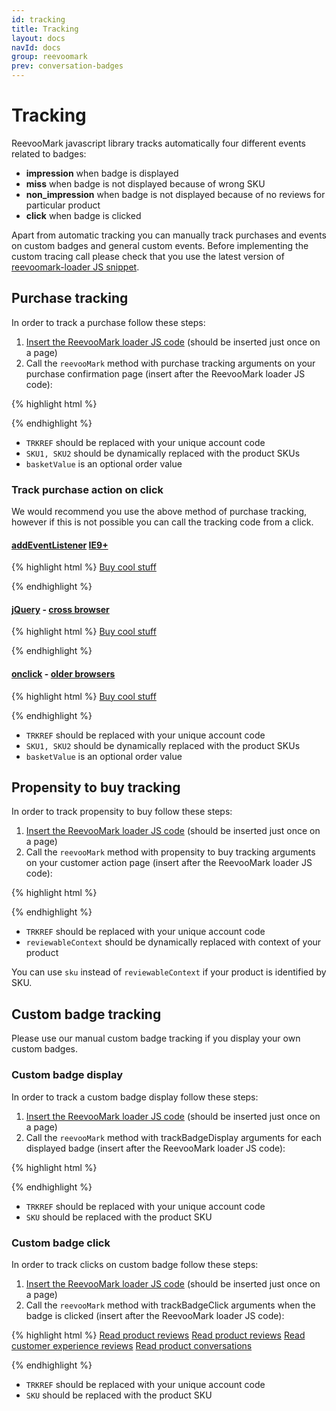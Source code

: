 ```yaml
---
id: tracking
title: Tracking
layout: docs
navId: docs
group: reevoomark
prev: conversation-badges
---
```


# Tracking

ReevooMark javascript library tracks automatically four different events related to badges:

* **impression** when badge is displayed
* **miss** when badge is not displayed because of wrong SKU
* **non_impression** when badge is not displayed because of no reviews for particular product
* **click** when badge is clicked

Apart from automatic tracking you can manually track purchases and events on custom badges and general custom events.
Before implementing the custom tracing call please check that you use the latest version of [reevoomark-loader JS
snippet](../javascript-library).


## Purchase tracking

In order to track a purchase follow these steps:

1. [Insert the ReevooMark loader JS code](../javascript-library) (should be inserted just once on a page)
2. Call the `reevooMark` method with purchase tracking arguments on your purchase confirmation page
(insert after the ReevooMark loader JS code):

{% highlight html %}
<script type="text/javascript">
  reevooMark('trackPurchase', 'TRKREF', { skus: ['SKU1', 'SKU2'], basketValue: '123 GBP' });
</script>
{% endhighlight %}

* `TRKREF` should be replaced with your unique account code
* `SKU1, SKU2` should be dynamically replaced with the product SKUs
* `basketValue` is an optional order value

### Track purchase action on click

We would recommend you use the above method of purchase tracking, however if
this is not possible you can call the tracking code from a click.

#### [addEventListener](https://developer.mozilla.org/en-US/docs/Web/API/EventTarget/addEventListener) [IE9+](http://www.w3schools.com/jsref/met_document_addeventlistener.asp)

{% highlight html %}
<a class="buy-link" href="/buy_cool_stuff">Buy cool stuff</a>

<script type="text/javascript">
  document.querySelector('.buy-link').addEventListener('click', function() {
    reevooMark('trackPurchase', 'TRKREF', { skus: ['SKU1', 'SKU2'], basketValue: '123 GBP' });
  });
</script>
{% endhighlight %}

#### [jQuery](https://jquery.com/) - [cross browser](https://jquery.com/browser-support/)

{% highlight html %}
<a class="buy-link" href="/buy_cool_stuff">Buy cool stuff</a>

<script type="text/javascript">
  $('.buy-link').first().on('click', function() {
    reevooMark('trackPurchase', 'TRKREF', { skus: ['SKU1', 'SKU2'], basketValue: '123 GBP' });
  });
</script>
{% endhighlight %}

#### [onclick](https://developer.mozilla.org/en-US/docs/Mozilla/Tech/XUL/Attribute/onclick) - [older browsers](https://www.microsoft.com/en-gb/download/internet-explorer-8-details.aspx)

{% highlight html %}
<a class="buy-link" href="/buy_cool_stuff">Buy cool stuff</a>

<script type="text/javascript">
  document.querySelector('.buy-link').onclick = function() {
    reevooMark('trackPurchase', 'TRKREF', { skus: ['SKU1', 'SKU2'], basketValue: '123 GBP' });
  });
</script>
{% endhighlight %}

* `TRKREF` should be replaced with your unique account code
* `SKU1, SKU2` should be dynamically replaced with the product SKUs
* `basketValue` is an optional order value



## Propensity to buy tracking

In order to track propensity to buy follow these steps:

1. [Insert the ReevooMark loader JS code](../javascript-library) (should be inserted just once on a page)
2. Call the `reevooMark` method with propensity to buy tracking arguments on your customer action page
(insert after the ReevooMark loader JS code):

{% highlight html %}
<script type="text/javascript">
  reevooMark('trackPropensityToBuy', 'TRKREF', { reviewableContext: { manufacturer: 'Ford', model: 'Focus' } });
</script>
{% endhighlight %}

* `TRKREF` should be replaced with your unique account code
* `reviewableContext` should be dynamically replaced with context of your product

You can use `sku` instead of `reviewableContext` if your product is identified by SKU.



## Custom badge tracking

Please use our manual custom badge tracking if you display your own custom badges.

### Custom badge display

In order to track a custom badge display follow these steps:

1. [Insert the ReevooMark loader JS code](../javascript-library) (should be inserted just once on a page)
2. Call the `reevooMark` method with trackBadgeDisplay arguments for each displayed badge (insert after the ReevooMark loader JS code):

{% highlight html %}
<script type="text/javascript">
  // for badge of reviewable identified by SKU:
  reevooMark('trackBadgeDisplay', 'TRKREF', { sku: 'SKU' });

  // for badge of reviewable identified by context (e.g. cars):
  reevooMark('trackBadgeDisplay', 'TRKREF', { reviewableContext: { manufacturer: 'Ford', model: 'Focus' } });

  // for customer experience badge:
  reevooMark('trackBadgeDisplay', 'TRKREF', { contentType: 'customer_experience' });

  // for conversations badge:
  reevooMark('trackBadgeDisplay', 'TRKREF', { sku: 'SKU', contentType: 'conversations' });
</script>
{% endhighlight %}

* `TRKREF` should be replaced with your unique account code
* `SKU` should be replaced with the product SKU


### Custom badge click

In order to track clicks on custom badge follow these steps:

1. [Insert the ReevooMark loader JS code](../javascript-library) (should be inserted just once on a page)
2. Call the `reevooMark` method with trackBadgeClick arguments when the badge is clicked (insert after the ReevooMark loader JS code):

{% highlight html %}
<a class="custom-reviewable-sku-badge" href="#reviews">Read product reviews</a>
<a class="custom-reviewable-context-badge" href="#reviews">Read product reviews</a>
<a class="custom-cx-badge" href="#cx-reviews">Read customer experience reviews</a>
<a class="custom-conversations-badge" href="#conversations">Read product conversations</a>

<script type="text/javascript">
  // for badge of reviewable identified by SKU:
  document.querySelector('.custom-reviewable-sku-badge').addEventListener('click', function() {
    reevooMark('trackBadgeClick', 'TRKREF', { sku: 'SKU' });
  });

  // for badge of reviewable identified by context (e.g. cars):
  document.querySelector('.custom-reviewable-context-badge').addEventListener('click', function() {
    reevooMark('trackBadgeClick', 'TRKREF', { reviewableContext: { manufacturer: 'Ford', model: 'Focus' } });
  });

  // for customer experience badge:
  document.querySelector('.custom-cx-badge').addEventListener('click', function() {
    reevooMark('trackBadgeClick', 'TRKREF', { contentType: 'customer_experience' });
  });

  // for conversations badge:
  document.querySelector('.custom-conversations-badge').addEventListener('click', function() {
    reevooMark('trackBadgeClick', 'TRKREF', { sku: 'SKU', contentType: 'conversations' });
  });
</script>
{% endhighlight %}

* `TRKREF` should be replaced with your unique account code
* `SKU` should be replaced with the product SKU
